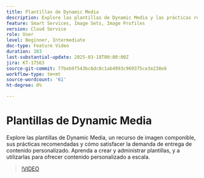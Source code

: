 ```yaml
---
title: Plantillas de Dynamic Media
description: Explore las plantillas de Dynamic Media y las prácticas recomendadas para optimizar la administración de medios y la entrega de contenido para obtener un mejor rendimiento.
feature: Smart Services, Image Sets, Image Profiles
version: Cloud Service
role: User
level: Beginner, Intermediate
doc-type: Feature Video
duration: 383
last-substantial-update: 2025-03-18T00:00:00Z
jira: KT-17563
source-git-commit: 77beb9f543bc6dc8c1ab4993c969375ce3e238e8
workflow-type: tm+mt
source-wordcount: '61'
ht-degree: 0%

---
```



# Plantillas de Dynamic Media

Explore las plantillas de Dynamic Media, un recurso de imagen componible, sus prácticas recomendadas y cómo satisfacer la demanda de entrega de contenido personalizado. Aprenda a crear y administrar plantillas, y a utilizarlas para ofrecer contenido personalizado a escala.

>[!VIDEO](https://video.tv.adobe.com/v/3451727/?learn=on&enablevpops)

